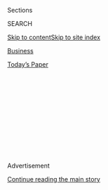 <div id="app">

<div>

<div>

<div>

<div class="NYTAppHideMasthead css-1q2w90k e1suatyy0">

<div class="section css-ui9rw0 e1suatyy2">

<div class="css-eph4ug er09x8g0">

<div class="css-6n7j50">

</div>

<span class="css-1dv1kvn">Sections</span>

<div class="css-10488qs">

<span class="css-1dv1kvn">SEARCH</span>

</div>

[Skip to content](#site-content)[Skip to site
index](#site-index)

</div>

<div id="masthead-section-label" class="css-1wr3we4 eaxe0e00">

[Business](https://www.nytimes.com/section/business)

</div>

<div class="css-10698na e1huz5gh0">

</div>

</div>

<div id="masthead-bar-one" class="section hasLinks css-15hmgas e1csuq9d3">

<div class="css-uqyvli e1csuq9d0">

</div>

<div class="css-1uqjmks e1csuq9d1">

</div>

<div class="css-9e9ivx">

[](https://myaccount.nytimes.com/auth/login?response_type=cookie&client_id=vi)

</div>

<div class="css-1bvtpon e1csuq9d2">

[Today’s
Paper](https://www.nytimes.com/section/todayspaper)

</div>

</div>

</div>

</div>

<div data-aria-hidden="false">

<div id="site-content" data-role="main">

<div>

<div class="css-1aor85t" style="opacity:0.000000001;z-index:-1;visibility:hidden">

<div class="css-1hqnpie">

<div class="css-epjblv">

<span class="css-17xtcya">[Business](/section/business)</span><span class="css-x15j1o">|</span><span class="css-fwqvlz">Glen
W. Bell Jr., Founder of Taco Bell, Dies at
86</span>

</div>

<div class="css-k008qs">

<div class="css-1iwv8en">

<span class="css-18z7m18"></span>

<div>

</div>

</div>

<span class="css-1n6z4y"></span>

<div class="css-1705lsu">

<div class="css-4xjgmj">

<div class="css-4skfbu" data-role="toolbar" data-aria-label="Social Media Share buttons, Save button, and Comments Panel with current comment count" data-testid="share-tools">

  - 
  - 
  - 
  - 
    
    <div class="css-6n7j50">
    
    </div>

  - 

</div>

</div>

</div>

</div>

</div>

</div>

<div id="NYT_TOP_BANNER_REGION" class="css-13pd83m">

</div>

<div id="top-wrapper" class="css-1sy8kpn">

<div id="top-slug" class="css-l9onyx">

Advertisement

</div>

[Continue reading the main
story](#after-top)

<div class="ad top-wrapper" style="text-align:center;height:100%;display:block;min-height:250px">

<div id="top" class="place-ad" data-position="top" data-size-key="top">

</div>

</div>

<div id="after-top">

</div>

</div>

<div id="sponsor-wrapper" class="css-1hyfx7x">

<div id="sponsor-slug" class="css-19vbshk">

Supported by

</div>

[Continue reading the main
story](#after-sponsor)

<div id="sponsor" class="ad sponsor-wrapper" style="text-align:center;height:100%;display:block">

</div>

<div id="after-sponsor">

</div>

</div>

<div class="css-1vkm6nb ehdk2mb0">

# Glen W. Bell Jr., Founder of Taco Bell, Dies at 86

</div>

<div class="css-xt80pu e12qa4dv0">

<div class="css-18e8msd">

<div class="css-vp77d3 epjyd6m0">

<div class="css-1baulvz">

By [<span class="css-1baulvz last-byline" itemprop="name">Dennis
Hevesi</span>](https://www.nytimes.com/by/dennis-hevesi)

</div>

</div>

  - Jan. 18,
    2010

  - 
    
    <div class="css-4xjgmj">
    
    <div class="css-d8bdto" data-role="toolbar" data-aria-label="Social Media Share buttons, Save button, and Comments Panel with current comment count" data-testid="share-tools">
    
      - 
      - 
      - 
      - 
        
        <div class="css-6n7j50">
        
        </div>
    
      - 
    
    </div>
    
    </div>

</div>

</div>

<div class="section meteredContent css-1r7ky0e" name="articleBody" itemprop="articleBody">

<div class="css-1fanzo5 StoryBodyCompanionColumn">

<div class="css-53u6y8">

Glen W. Bell Jr., whose idea in 1951 to sell crispy-shell tacos from the
window of his hamburger stand became the foundation of Taco Bell, the
restaurant chain that turned Mexican fare into fast food for millions of
Americans, died at his home in Rancho Santa Fe, Calif. He was 86.

His death was announced Sunday on the Taco Bell Web site. No other
details were provided.

Mr. Bell never forgot the first taco buyer at Bell’s Hamburgers and Hot
Dogs in San Bernardino, Calif., one of three stands he owned at the
time.

“He was dressed in a suit and as he bit into the taco the juice ran down
his sleeve and dripped on his tie,” Mr. Bell recalled in “Taco Titan:
The Glen Bell Story,” (Bookworld Services, 1999), a biography by Debra
Lee Baldwin. “I thought, ‘Uh-oh, we’ve lost this one.’ But he came back,
amazingly enough, and said, ‘That was good. Gimme another.’ ”

By the time Mr. Bell sold the chain to PepsiCo in 1978, it had grown to
868 restaurants. Today, the company says, more than two billion tacos
and a billion burritos are sold each year at more than 5,600 Taco Bell
restaurants in the United States and around the world.

</div>

</div>

<div class="css-1fanzo5 StoryBodyCompanionColumn">

<div class="css-53u6y8">

Drive-in stands dotted San Bernardino when Mr. Bell opened his first one
there in the late 1940s. One competitor, only a few miles away, was the
original stand opened by two brothers with the last name of McDonald.

They all were capitalizing on the emerging Southern California car
culture, offering prompt service and streamlined menus of mostly
standard fare like hamburgers, hot dogs, French fries and milk shakes.

But Mr. Bell, a fan of Mexican food, had a hunch that ground beef,
chopped lettuce, shredded cheese and chili sauce served in the right
wrap could give burgers a run for the money. The problem was which wrap.
Tacos served in Mexican restaurants at the time were made with soft
tortillas.

“If you wanted a dozen, you were in for a wait,” Mr. Bell said. “They
stuffed them first, quickly fried them and stuck them together with a
toothpick.”

<div class="css-79elbk" data-testid="photoviewer-wrapper">

<div class="css-z3e15g" data-testid="photoviewer-wrapper-hidden">

</div>

<div class="css-1a48zt4 ehw59r15" data-testid="photoviewer-children">

<div class="css-zgakxe erfvjey0">

<span class="css-1ly73wi e1tej78p0">Image</span>

<div class="css-zjzyr8">

<div data-testid="lazyimage-container" style="height:366.44102564102565px">

</div>

</div>

</div>

<span class="css-16f3y1r e13ogyst0" data-aria-hidden="true">Glen W. Bell
Jr.</span><span class="css-cnj6d5 e1z0qqy90" itemprop="copyrightHolder"><span class="css-1ly73wi e1tej78p0">Credit...</span><span>Business
Wire</span></span>

</div>

</div>

The solution: preformed fried shells that would then be stuffed. Mr.
Bell asked a man who made chicken coops to fashion a frying contraption
made of wire.

</div>

</div>

<div class="css-1fanzo5 StoryBodyCompanionColumn">

<div class="css-53u6y8">

Tacos became a hit at Bell’s, selling for 19 cents each. They were such
a hit that by 1954 Mr. Bell and a partner opened Taco Tia, his first
restaurant selling only Mexican-style food.

Two years and three Taco Tias later, Mr. Bell sold his interest after
his business partner resisted expanding any further. Mr. Bell then
opened another fast-food Mexican restaurant in Pasadena, in 1957, and a
year later took on three partners in a chain called El Taco.

After four El Tacos, Mr. Bell decided he no longer wanted to answer to
any partners. He sold out again. Then, in 1962, with a $4,000
investment, he opened the first Taco Bell, in Downey, Calif. Over the
next two years, he started eight more Taco Bells, each with a grand
opening featuring live salsa music, searchlights and free sombreros. The
first of its franchises opened in Torrance, Calif., in 1965.

PepsiCo greatly expanded the chain after purchasing it in 1978 for about
$125 million, then spun it off to Tricon Global Restaurants in 1997.
Tricon changed its name to Yum Brands in 2002.

Glen W. Bell Jr. was born in Lynwood, Calif., on Sept. 3, 1923, one of
six children of Glen and Ruth Johnson Bell. When he was 12, the family
moved to a small farm outside of San Bernardino.

At 16, with the family facing hard times, according to his biography,
Glen Jr. “goes on the bum” and “rides the rails in search of work.” He
joined the Marines in 1943 and served in the Pacific.

</div>

</div>

<div class="css-1fanzo5 StoryBodyCompanionColumn">

<div class="css-53u6y8">

Back in San Bernardino after the war, Mr. Bell bought a surplus Army
truck and began hauling adobe bricks at 5 cents each. A miniature golf
course that he leased failed to make a profit. Then, he opened a
hamburger stand in a Hispanic neighborhood.

Mr. Bell married Dorothy Taylor in 1947. They were divorced in 1953. He
is survived by his wife of 54 years, Martha; three sisters, Delores,
Dorothy and Maureen; a daughter, Kathleen; two sons, Gary and Rex; and
four grandchildren.

The trade publication Nation’s Restaurant News has credited Mr. Bell
with introducing millions of Americans to Mexican-style food. “I always
smile,” Mr. Bell told the magazine in 2008, “when I hear people say that
they never had a taco until Taco Bell came to town.”

</div>

</div>

</div>

<div>

</div>

<div>

</div>

<div>

</div>

<div>

<div id="bottom-wrapper" class="css-1ede5it">

<div id="bottom-slug" class="css-l9onyx">

Advertisement

</div>

[Continue reading the main
story](#after-bottom)

<div id="bottom" class="ad bottom-wrapper" style="text-align:center;height:100%;display:block;min-height:90px">

</div>

<div id="after-bottom">

</div>

</div>

</div>

</div>

</div>

## Site Index

<div>

</div>

## Site Information Navigation

  - [© <span>2020</span> <span>The New York Times
    Company</span>](https://help.nytimes.com/hc/en-us/articles/115014792127-Copyright-notice)

<!-- end list -->

  - [NYTCo](https://www.nytco.com/)
  - [Contact
    Us](https://help.nytimes.com/hc/en-us/articles/115015385887-Contact-Us)
  - [Work with us](https://www.nytco.com/careers/)
  - [Advertise](https://nytmediakit.com/)
  - [T Brand Studio](http://www.tbrandstudio.com/)
  - [Your Ad
    Choices](https://www.nytimes.com/privacy/cookie-policy#how-do-i-manage-trackers)
  - [Privacy](https://www.nytimes.com/privacy)
  - [Terms of
    Service](https://help.nytimes.com/hc/en-us/articles/115014893428-Terms-of-service)
  - [Terms of
    Sale](https://help.nytimes.com/hc/en-us/articles/115014893968-Terms-of-sale)
  - [Site
    Map](https://spiderbites.nytimes.com)
  - [Help](https://help.nytimes.com/hc/en-us)
  - [Subscriptions](https://www.nytimes.com/subscription?campaignId=37WXW)

</div>

</div>

</div>

</div>
